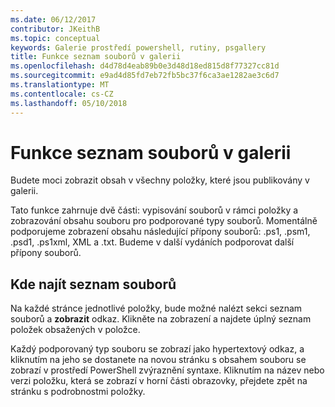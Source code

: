```yaml
---
ms.date: 06/12/2017
contributor: JKeithB
ms.topic: conceptual
keywords: Galerie prostředí powershell, rutiny, psgallery
title: Funkce seznam souborů v galerii
ms.openlocfilehash: d4d78d4eab89b0e3d48d18ed815d8f77327cc81d
ms.sourcegitcommit: e9ad4d85fd7eb72fb5bc37f6ca3ae1282ae3c6d7
ms.translationtype: MT
ms.contentlocale: cs-CZ
ms.lasthandoff: 05/10/2018
---
```

# <a name="filelist-feature-in-the-gallery"></a>Funkce seznam souborů v galerii

Budete moci zobrazit obsah v všechny položky, které jsou publikovány v galerii.

Tato funkce zahrnuje dvě části: vypisování souborů v rámci položky a zobrazování obsahu souboru pro podporované typy souborů. Momentálně podporujeme zobrazení obsahu následující přípony souborů: .ps1, .psm1, .psd1, .ps1xml, XML a .txt. Budeme v další vydáních podporovat další přípony souborů.

## <a name="where-to-find-filelist"></a>Kde najít seznam souborů

Na každé stránce jednotlivé položky, bude možné nalézt sekci seznam souborů a **zobrazit** odkaz. Klikněte na zobrazení a najdete úplný seznam položek obsažených v položce.

Každý podporovaný typ souboru se zobrazí jako hypertextový odkaz, a kliknutím na jeho se dostanete na novou stránku s obsahem souboru se zobrazí v prostředí PowerShell zvýraznění syntaxe. Kliknutím na název nebo verzi položku, která se zobrazí v horní části obrazovky, přejdete zpět na stránku s podrobnostmi položky.